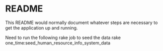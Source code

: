 # README

This README would normally document whatever steps are necessary to get the
application up and running.

Need to run the following rake job to seed the data
rake one_time:seed_human_resource_info_system_data
